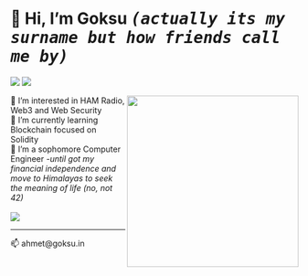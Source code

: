  <h1>👋 Hi, I’m <b>Goksu</b> <kbd><i>(actually its my surname but how friends call me by)</i></kbd></h1>
 <p> <a href="https://www.linkedin.com/in/ahmetgoksu/" target="_blank"><img src="https://img.shields.io/badge/-LinkedIn-222222?style=flat-square&logo=Linkedin&logoColor=white&link=https://www.linkedin.com/in/ahmetgoksu/)](https://www.linkedin.com/in/ahmetgoksu/"></a>
  <a href="https://www.hackerrank.com/goeksu" target="_blank"><img src="https://img.shields.io/badge/-HackerRank-222222?style=flat-square&logo=HackerRank&logoColor=white&link=https://www.hackerrank.com/goeksu)](https://www.hackerrank.com/goeksu"></a></p>
<img src="https://a57.foxnews.com/static.foxbusiness.com/foxbusiness.com/content/uploads/2021/05/0/0/ezgif.com-gif-maker-2.gif" align="right" width="300"/> 


👀 I’m interested in HAM Radio, Web3 and Web Security <br>
🌱 I’m currently learning Blockchain focused on Solidity<br>
🎒 I’m a sophomore Computer Engineer <i>-until got my financial independence and move to Himalayas to seek the meaning of life (no, not 42)</i>
<br><br>
 <img  src="https://github-readme-stats.vercel.app/api/top-langs/?username=goeksu&hide=html,css&title_color=eeeeee&text_color=ffffff&icon_color=61dafb&bg_color=20232a&langs_count=8&layout=compact&border_color=61dafb&hide_border=true" />
 <hr>
📫 ahmet@goksu.in  
<!---
hey my curious friend. U R AWESOME. 
--->
